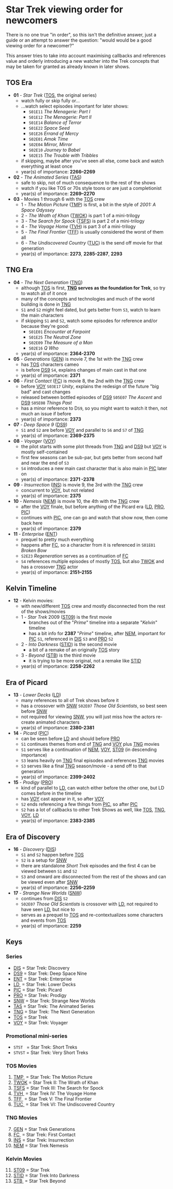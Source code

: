 # Star Trek viewing order for newcomers

There is no one true "in order", so this isn't the definitive answer, just a guide or an attempt to answer the question: "would would be a good viewing order for a newcomer?"

This answer tries to take into account maximising callbacks and references value and orderly introducing a new watcher into the Trek concepts that may be taken for granted as already known in later shows.

## TOS Era

+ <a id="tos">**01**</a> - _Star Trek_ ([TOS](#tos), the original series)
  - watch fully or skip fully or...
  - ...watch select episodes important for later shows:
    * `S01E11` _The Menagerie: Part I_
    * `S01E12` _The Menagerie: Part II_
    * `S01E14` _Balance of Terror_
    * `S01E22` _Space Seed_
    * `S01E26` _Errand of Mercy_
    * `S02E01` _Amok Time_
    * `S02E04` _Mirror, Mirror_
    * `S02E10` _Journey to Babel_
    * `S02E15` _The Trouble with Tribbles_
  - if skipping, maybe after you've seen all else, come back and watch everything at least once
  - year(s) of importance: **2266–2269**
+ <a id="tas">**02**</a> -  _The Animated Series_ ([TAS](#tas))
  - safe to skip, not of much consequence to the rest of the shows
  - watch if you like TOS or 70s style toons or are just a completionist
  - year(s) of importance: **2269–2270**
+ <a id="">**03**</a>  - Movies 1 through 6 with the [TOS](#tos) crew
  - <a id="tmp">1</a>  - _The Motion Picture_ ([TMP](#tmp)) is first, a bit in the style of _2001: A Space Odyssey_
  - <a id="twok">2</a> - _The Wrath of Khan_ ([TWOK](#twok)) is part 1 of a mini-trilogy
  - <a id="tsfs">3</a> - _The Search for Spock_ ([TSFS](#tsfs)) is part 2 of a mini-trilogy
  - <a id="tvh">4</a>  - _The Voyage Home_ ([TVH](#tvh)) is part 3 of a mini-trilogy
  - <a id="tff">5</a>  - _The Final Frontier_ ([TFF](#tff)) is usually considered the worst of them all
  - <a id="tuc">6</a>  - _The Undiscovered Country_ ([TUC](#tuc)) is the send off movie for that generation
  - year(s) of importance: **2273**, **2285-2287**, **2293**

## TNG Era

+ <a id="tng">**04**</a> -  _The Next Generation_ ([TNG](#tng))
  - although [TOS](#tos) is first, **[TNG](#tng) serves as the foundation for Trek**, so try to watch all of it once
  - many of the concepts and technologies and much of the world building is done in [TNG](#tng)
  - `S1` and `S2` might feel dated, but gets better from `S3`, watch to learn the main characters
  - if skipping `S1` and `S2`, watch some episodes for reference and/or because they're good:
    * `S01E01` _Encounter at Farpoint_
    * `S01E25` _The Neutral Zone_
    * `S02E09` _The Measure of a Man_
    * `S02E16` _Q Who_
  - year(s) of importance: **2364-2370**
+ <a id="gen">**05**</a> -  _Generations_ ([GEN](#gen)) is movie 7, the 1st with the [TNG](#tng) crew
  - has [TOS](#tos) characters cameo
  - is before [DS9](#ds9) `S4`, explains changes of main cast in that one
  - year(s) of importance: **2371**
+ <a id="fc">**06**</a> -  _First Contact_ ([FC](#fc)) is movie 8, the 2nd with the [TNG](#tng) crew
  - before [VOY](#voy) `S03E17` _Unity_, explains the redesign of the future "big bad" and cast changes
  - released between bottled episodes of [DS9](#ds9) `S05E07` _The Ascent_ and [DS9](#ds9) `S05E08` _Things Past_
  - has a minor reference to D`S9`, so you might want to watch it then, not much an issue if before
  - year(s) of importance: **2373**
+ <a id="ds9">**07**</a> -  _Deep Space 9_ ([DS9](#ds9))
  - `S1` and `S2` are before [VOY](#voy) and parallel to `S6` and `S7` of [TNG](#tng)
  - year(s) of importance: **2369-2375**
+ <a id="voy">**08**</a> -  _Voyager_ ([VOY](#voy))
  - the pilot starts with some plot threads from [TNG](#tng) and [DS9](#ds9) but [VOY](#voy) is mostly self-contained
  - first few seasons can be sub-par, but gets better from second half and near the end of `S3`
  - `S4` introduces a new main cast character that is also main in [PIC](#pic) later on
  - year(s) of importance: **2371 -2378**
+ <a id="ins">**09**</a> -  _Insurrection_ ([INS](#ins)) is movie 9, the 3rd with the [TNG](#tng) crew
  - concurrent to [VOY](#voy), but not related
  - year(s) of importance: **2375**
+ <a id="nem">**10**</a> -  _Nemesis_ ([NEM](#nem)) is movie 10, the 4th with the [TNG](#tng) crew
  - after the [VOY](#voy) finale, but before anything of the Picard era ([LD](#ld), [PRO](#pro), [PIC](#pic))
  - continues with [PIC](#pic), one can go and watch that show now, then come back here
  - year(s) of importance: **2379**
+ <a id="ent">**11**</a> -  _Enterprise_ ([ENT](#ent))
  - prequel to pretty much everything
  - happens after [FC](#fc), so a character from it is referenced in `S01E01` _Broken Bow_
  - `S2E23` _Regeneration_ serves as a continuation of [FC](#fc)
  - `S4` references multiple episodes of mostly [TOS](#tos), but also [TWOK](#twok) and has a crossover [TNG](#tng) actor
  - year(s) of importance: **2151–2155**

## Kelvin Timeline

+ <a id="">**12**</a> - Kelvin movies:
  - with new/different [TOS](#tos) crew and mostly disconnected from the rest of the shows/movies
  - <a id="st09">1</a> - _Star Trek_ 2009 ([ST09](#st09)) is the first movie
    * branches out of the "_Prime_" timeline into a separate "_Kelvin_" timeline
    * has a bit info for **2387** "_Prime_" timeline, after [NEM](#nem), important for [PIC](#pic) `S1`, referenced in [DIS](#dis) `S3` and [PRO](#pro) `S2`
  - <a id="stid">2</a> - _Into Darkness_ ([STID](#stid)) is the second movie
    * a bit of a remake of an originally [TOS](#tos) story
  - <a id="stb">3</a> - _Beyond_ ([STB](#stb)) is the third movie
    * it is trying to be more original, not a remake like [STID](#stid)
  - year(s) of importance: **2258-2262**

## Era of Picard

+ <a id="ld">**13**</a> -  _Lower Decks_ ([LD](#ld))
  - many references to all of Trek shows before it
  - has a crossover with [SNW](#snw) `S02E07` _Those Old Scientists_, so best seen before [SNW](#snw)
  - not required for viewing [SNW](#snw), you will just miss how the actors re-create animated characters
  - year(s) of importance: **2380-2381**
+ <a id="pic">**14**</a> -  _Picard_ ([PIC](#pic))
  - can be seen before [LD](#ld) and should before [PRO](#pro)
  - `S1` continues themes from end of [TNG](#tng) and [VOY](#voy) plus [TNG](#tng) movies
  - `S1` serves like a continuation of [NEM](#nem), [VOY](#voy), [ST09](#st09) (in descending importance)
  - `S3` leans heavily on [TNG](#tng) final episodes and references [TNG](#tng) movies
  - `S3` serves like a final [TNG](#tng) season/movie - a send off to that generation
  - year(s) of importance: **2399-2402**
+ <a id="pro">**15**</a> -  _Prodigy_ ([PRO](#pro))
  - kind of parallel to [LD](#ld), can watch either before the other one, but LD comes before in the timeline
  - has [VOY](#voy) cast appear in it, so after [VOY](#voy)
  - `S2` ends referencing a few things from [PIC](#pic), so after [PIC](#pic)
  - `S2` has a lot of callbacks to other Trek Shows as well, like [TOS](#tos), [TNG](#tng), [VOY](#voy), [LD](#ld)
  - year(s) of importance: **2383-2385**

## Era of Discovery

+ <a id="dis">**16**</a> -  _Discovery_ ([DIS](#dis))
  - `S1` and `S2` happen before [TOS](#tos)
  - `S2` is a setup for [SNW](#snw)
  - there are standalone _Short Trek_ episodes and the first 4 can be viewed between `S1` and `S2`
  - `S3` and onward are disconnected from the rest of the shows and can be viewed even after [SNW](#snw)
  - year(s) of importance: **2256–2259**
+ <a id="snw">**17**</a> -  _Strange New Worlds_ ([SNW](#snw))
  - continues from [DIS](#dis) `S2`
  - `S02E07` _Those Old Scientists_ is crossover with [LD](#ld), not required to have seen [LD](#ld), but nice to
  - serves as a prequel to [TOS](#tos) and re-contextualizes some characters and events from [TOS](#tos)
  - year(s) of importance: **2259**

## Keys

### Series

- [DIS](#dis) = Star Trek: Discovery
- [DS9](#ds9) = Star Trek: Deep Space Nine
- [ENT](#ent) = Star Trek: Enterprise
- [LD&nbsp;](#ld) = Star Trek: Lower Decks
- [PIC](#pic) = Star Trek: Picard
- [PRO](#pro) = Star Trek: Prodigy
- [SNW](#snw) = Star Trek: Strange New Worlds
- [TAS](#tas) = Star Trek: The Animated Series
- [TNG](#tng) = Star Trek: The Next Generation
- [TOS](#tos) = Star Trek
- [VOY](#voy) = Star Trek: Voyager

### Promotional mini-series

- `STST`&nbsp;&nbsp; = Star Trek: Short Treks
- `STVST` = Star Trek: Very Short Treks

### TOS Movies

01. [TMP&nbsp;](#tmp)   = Star Trek: The Motion Picture
02. [TWOK](#twok) = Star Trek II: The Wrath of Khan
03. [TSFS](#tsfs) = Star Trek III: The Search for Spock
04. [TVH&nbsp;](#tvh)   = Star Trek IV: The Voyage Home
05. [TFF&nbsp;](#tff)   = Star Trek V: The Final Frontier
06. [TUC&nbsp;](#tuc)  = Star Trek VI: The Undiscovered Country

### TNG Movies

07. [GEN](#gen) = Star Trek Generations
08. [FC&nbsp;](#fc)   = Star Trek: First Contact
09. [INS](#ins) = Star Trek: Insurrection
10. [NEM](#nem) = Star Trek Nemesis

### Kelvin Movies

11. [ST09](#st09) = Star Trek
12. [STID](#stid) = Star Trek Into Darkness
13. [STB&nbsp;](#stb)  = Star Trek Beyond


